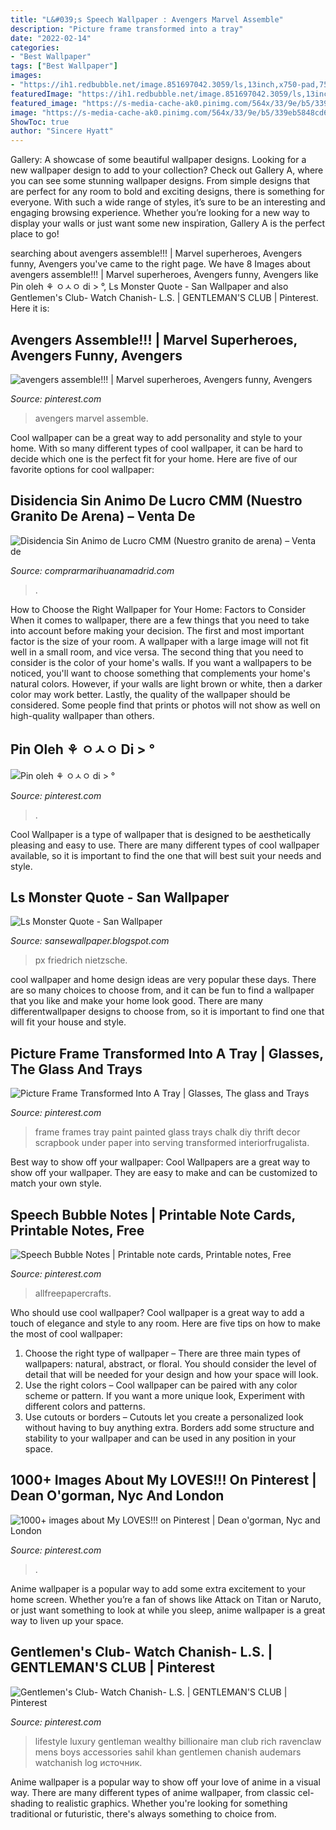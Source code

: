 ```yaml
---
title: "L&#039;s Speech Wallpaper : Avengers Marvel Assemble"
description: "Picture frame transformed into a tray"
date: "2022-02-14"
categories:
- "Best Wallpaper"
tags: ["Best Wallpaper"]
images:
- "https://ih1.redbubble.net/image.851697042.3059/ls,13inch,x750-pad,750x1000,f8f8f8.u2.jpg"
featuredImage: "https://ih1.redbubble.net/image.851697042.3059/ls,13inch,x750-pad,750x1000,f8f8f8.u2.jpg"
featured_image: "https://s-media-cache-ak0.pinimg.com/564x/33/9e/b5/339eb5848cd6aa86e5b46331b9859406.jpg"
image: "https://s-media-cache-ak0.pinimg.com/564x/33/9e/b5/339eb5848cd6aa86e5b46331b9859406.jpg"
ShowToc: true
author: "Sincere Hyatt"
---
```



Gallery: A showcase of some beautiful wallpaper designs.
Looking for a new wallpaper design to add to your collection? Check out Gallery A, where you can see some stunning wallpaper designs. From simple designs that are perfect for any room to bold and exciting designs, there is something for everyone. With such a wide range of styles, it’s sure to be an interesting and engaging browsing experience. Whether you’re looking for a new way to display your walls or just want some new inspiration, Gallery A is the perfect place to go!
		
		
		
		
		
		
		
	

		
searching about avengers assemble!!! | Marvel superheroes, Avengers funny, Avengers you've came to the right page. We have 8 Images about avengers assemble!!! | Marvel superheroes, Avengers funny, Avengers like Pin oleh ⚘ ㅇㅅㅇ di &gt; °, Ls Monster Quote - San Wallpaper and also Gentlemen&#039;s Club- Watch Chanish- L.S. | GENTLEMAN&#039;S CLUB | Pinterest. Here it is:
		
    
## Avengers Assemble!!! | Marvel Superheroes, Avengers Funny, Avengers

<img loading=lazy src="https://i.pinimg.com/736x/a7/e3/b4/a7e3b4f8ea00a87df7f34bf50c179254.jpg" onerror="this.onerror=null;this.src='https://tse3.mm.bing.net/th?id=OIP.CF4ky3leATgt6m5ztl9QUAHaHW&amp;pid=15.1';" alt="avengers assemble!!! | Marvel superheroes, Avengers funny, Avengers">

_Source: pinterest.com_

>avengers marvel assemble. 

	

Cool wallpaper can be a great way to add personality and style to your home. With so many different types of cool wallpaper, it can be hard to decide which one is the perfect fit for your home. Here are five of our favorite options for cool wallpaper: 

    
## Disidencia Sin Animo De Lucro CMM (Nuestro Granito De Arena) – Venta De

<img loading=lazy src="https://cadenaser00.epimg.net/ser/imagenes/2011/11/10/cultura/1320884234_740215_0000000000_noticia_normal.jpg" onerror="this.onerror=null;this.src='https://tse3.mm.bing.net/th?id=OIP.Hchqee7CbShUopW4W5TU9AHaEQ&amp;pid=15.1';" alt="Disidencia Sin Animo de Lucro CMM (Nuestro granito de arena) – Venta de">

_Source: comprarmarihuanamadrid.com_

>. 

	

How to Choose the Right Wallpaper for Your Home: Factors to Consider
When it comes to wallpaper, there are a few things that you need to take into account before making your decision. The first and most important factor is the size of your room. A wallpaper with a large image will not fit well in a small room, and vice versa. 
The second thing that you need to consider is the color of your home's walls. If you want a wallpapers to be noticed, you'll want to choose something that complements your home's natural colors. However, if your walls are light brown or white, then a darker color may work better. 
Lastly, the quality of the wallpaper should be considered. Some people find that prints or photos will not show as well on high-quality wallpaper than others.

    
## Pin Oleh ⚘ ㅇㅅㅇ Di &gt; °

<img loading=lazy src="https://i.pinimg.com/originals/46/81/f8/4681f8c72cce365d25026d667b5b09b2.jpg" onerror="this.onerror=null;this.src='https://tse3.mm.bing.net/th?id=OIP.bAVVUySLG-pA9UjBgw8z1QHaO0&amp;pid=15.1';" alt="Pin oleh ⚘ ㅇㅅㅇ di &gt; °">

_Source: pinterest.com_

>. 

	

Cool Wallpaper is a type of wallpaper that is designed to be aesthetically pleasing and easy to use. There are many different types of cool wallpaper available, so it is important to find the one that will best suit your needs and style.

    
## Ls Monster Quote - San Wallpaper

<img loading=lazy src="https://ih1.redbubble.net/image.851697042.3059/ls,13inch,x750-pad,750x1000,f8f8f8.u2.jpg" onerror="this.onerror=null;this.src='https://tse1.mm.bing.net/th?id=OIP.uYOU4IrQii0dTiBL6-ikNAHaJ4&amp;pid=15.1';" alt="Ls Monster Quote - San Wallpaper">

_Source: sansewallpaper.blogspot.com_

>px friedrich nietzsche. 

	

cool wallpaper and home design ideas are very popular these days. There are so many choices to choose from, and it can be fun to find a wallpaper that you like and make your home look good. There are many differentwallpaper designs to choose from, so it is important to find one that will fit your house and style.

    
## Picture Frame Transformed Into A Tray | Glasses, The Glass And Trays

<img loading=lazy src="https://s-media-cache-ak0.pinimg.com/564x/33/9e/b5/339eb5848cd6aa86e5b46331b9859406.jpg" onerror="this.onerror=null;this.src='https://tse2.mm.bing.net/th?id=OIP.fW4zIFbBcRadxhEk19KMjQAAAA&amp;pid=15.1';" alt="Picture Frame Transformed Into A Tray | Glasses, The glass and Trays">

_Source: pinterest.com_

>frame frames tray paint painted glass trays chalk diy thrift decor scrapbook under paper into serving transformed interiorfrugalista. 

	

Best way to show off your wallpaper:
Cool Wallpapers are a great way to show off your wallpaper. They are easy to make and can be customized to match your own style.

    
## Speech Bubble Notes | Printable Note Cards, Printable Notes, Free

<img loading=lazy src="https://i.pinimg.com/474x/f9/da/bd/f9dabd900eb58a91ba98d41bde4ef573--printable-cards-free-printables.jpg" onerror="this.onerror=null;this.src='https://tse3.mm.bing.net/th?id=OIP.B7oKa7B3BggVT1OapYw6JwAAAA&amp;pid=15.1';" alt="Speech Bubble Notes | Printable note cards, Printable notes, Free">

_Source: pinterest.com_

>allfreepapercrafts. 

	

Who should use cool wallpaper?
Cool wallpaper is a great way to add a touch of elegance and style to any room. Here are five tips on how to make the most of cool wallpaper: 
1) Choose the right type of wallpaper – There are three main types of wallpapers: natural, abstract, or floral. You should consider the level of detail that will be needed for your design and how your space will look. 
2) Use the right colors – Cool wallpaper can be paired with any color scheme or pattern. If you want a more unique look, Experiment with different colors and patterns. 
3) Use cutouts or borders – Cutouts let you create a personalized look without having to buy anything extra. Borders add some structure and stability to your wallpaper and can be used in any position in your space.

    
## 1000+ Images About My LOVES!!! On Pinterest | Dean O&#039;gorman, Nyc And London

<img loading=lazy src="https://s-media-cache-ak0.pinimg.com/736x/61/3e/87/613e875bedc5739a4757c2b293fed8be.jpg" onerror="this.onerror=null;this.src='https://tse2.mm.bing.net/th?id=OIP.lw-LFwygBw_P9rr3yG3d2QHaHa&amp;pid=15.1';" alt="1000+ images about My LOVES!!! on Pinterest | Dean o&#039;gorman, Nyc and London">

_Source: pinterest.com_

>. 

	

Anime wallpaper is a popular way to add some extra excitement to your home screen. Whether you’re a fan of shows like Attack on Titan or Naruto, or just want something to look at while you sleep, anime wallpaper is a great way to liven up your space.

    
## Gentlemen&#039;s Club- Watch Chanish- L.S. | GENTLEMAN&#039;S CLUB | Pinterest

<img loading=lazy src="https://s-media-cache-ak0.pinimg.com/564x/36/3c/8f/363c8fa41375aa74ad285229bd46dbf8.jpg" onerror="this.onerror=null;this.src='https://tse3.mm.bing.net/th?id=OIP.FMe_yRYSop5RL2zDSTR7awHaLH&amp;pid=15.1';" alt="Gentlemen&#039;s Club- Watch Chanish- L.S. | GENTLEMAN&#039;S CLUB | Pinterest">

_Source: pinterest.com_

>lifestyle luxury gentleman wealthy billionaire man club rich ravenclaw mens boys accessories sahil khan gentlemen chanish audemars watchanish log источник. 

	

Anime wallpaper is a popular way to show off your love of anime in a visual way. There are many different types of anime wallpaper, from classic cel-shading to realistic graphics. Whether you're looking for something traditional or futuristic, there's always something to choice from.

